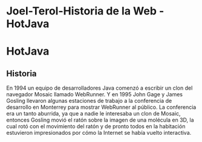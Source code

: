 # Joel-Terol-Historia de la Web - HotJava

# HotJava

## Historia

En 1994 un equipo de desarrolladores Java comenzó a escribir un clon del navegador Mosaic llamado WebRunner. Y en 1995 John Gage y James Gosling llevaron algunas estaciones de trabajo a la conferencia de desarrollo en Monterrey para mostrar WebRunner al público. La conferencia era un tanto aburrida, ya que a nadie le interesaba un clon de Mosaic, entonces Gosling movió el ratón sobre la imagen de una molécula en 3D, la cual rotó con el movimiento del ratón y de pronto todos en la habitación estuvieron impresionados por cómo la Internet se había vuelto interactiva.
                                                      
